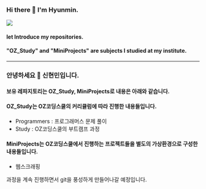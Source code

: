 <!--
**Hyunminmax/Hyunminmax** is a ✨ _special_ ✨ repository because its `README.md` (this file) appears on your GitHub profile.

Here are some ideas to get you started:

- 🔭 I’m currently working on ...
- 🌱 I’m currently learning ...
- 👯 I’m looking to collaborate on ...
- 🤔 I’m looking for help with ...
- 💬 Ask me about ...
- 📫 How to reach me: ...
- 😄 Pronouns: ...
- ⚡ Fun fact: ...
-->
### Hi there 👋 I'm Hyunmin.
<img src='https://avataaars.io/?avatarStyle=Circle&topType=ShortHairDreads02&accessoriesType=Prescription02&hairColor=Brown&facialHairType=BeardLight&facialHairColor=BlondeGolden&clotheType=Hoodie&clotheColor=Red&eyeType=Side&eyebrowType=AngryNatural&mouthType=Smile&skinColor=Light'
/>
#### let Introduce my repositories.  
#### "OZ_Study" and "MiniProjects" are subjects I studied at my institute.
***
### 안녕하세요 👋 신현민입니다. 
#### 보유 레파지토리는 OZ_Study, MiniProjects로 내용은 아래와 같습니다.
#### OZ_Study는 OZ코딩스쿨의 커리큘럼에 따라 진행한 내용들입니다.
- Programmers : 프로그래머스 문제 풀이
- Study : OZ코딩스쿨의 부트캠프 과정
#### MiniProjects는 OZ코딩스쿨에서 진행하는 프로젝트들을 별도의 가상환경으로 구성한 내용들입니다.
- 웹스크래핑

과정을 계속 진행하면서 git을 풍성하게 만들어나갈 예정입니다.
